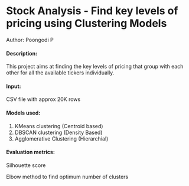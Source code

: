 # Stock Analysis - Find key levels of pricing using Clustering Models
Author: Poongodi P

#### Description:
This project aims at finding the key levels of pricing that group with each other for all the available tickers individually.

#### Input: 
CSV file with approx 20K rows

#### Models used:
1. KMeans clustering (Centroid based)
2. DBSCAN clustering (Density Based)
3. Agglomerative Clustering (Hierarchial)

#### Evaluation metrics:
Silhouette score

Elbow method to find optimum number of clusters
